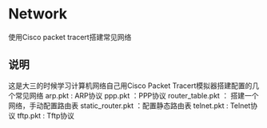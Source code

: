 # Network
使用Cisco packet tracert搭建常见网络

## 说明
  这是大三的时候学习计算机网络自己用Cisco Packet Tracert模拟器搭建配置的几个常见网络
arp.pkt : ARP协议
ppp.pkt ：PPP协议
router_table.pkt ： 搭建一个网络，手动配置路由表
static_router.pkt ：配置静态路由表
telnet.pkt : Telnet协议
tftp.pkt : Tftp协议
